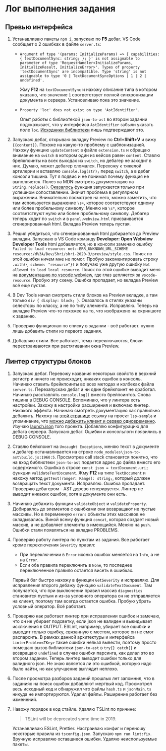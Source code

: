 # Лог выполнения задания

## Превью интерфейса

1. Устанавливаю пакеты `npm i`, запускаю по **F5** дебаг. VS Code сообщает о 2 ошибках в файле `server.ts`:

    - `Argument of type '(params: InitializeParams) => { capabilities: { textDocumentSync: string; }; }' is not assignable to parameter of type 'RequestHandler<InitializeParams, InitializeResult, InitializeError>'. Types of property 'textDocumentSync' are incompatible. Type 'string' is not assignable to type '0 | TextDocumentSyncOptions | 1 | 2 | undefined'.`

        Жму **F12** на `textDocumentSync` и нахожу описание типа в котором указано, что значение `1` соответствует полной синхронизации документа и сервера. Установливаю пока это значение.

    - `Property 'loc' does not exist on type 'AstIdentifier'.`

        Опыт работы с библиотекой `json-to-ast` во втором задании подсказывает, что у интерфейса `AstIdentifier` забыли указать поле `loc`. [Исходники библиотеки](https://github.com/vtrushin/json-to-ast/blob/master/lib/parse.js#L231) лишь подтверждают это.

1. Запускаю дебаг, открываю вкладку Preview по **Ctrl+Shift+V** и вижу `{{content}}`. Похоже на какую-то проблему с шаблонизацией. Нахожу функцию `updateContent` в  файле `extension.ts` и обращаю внимание на `switch` в котором один из кейсов равен `content`. Ставлю брейкпоинты на всех выходах из `switch`, но дебагер не заходит в них. Думаю, может дебагер сломался. Перехожу к тяжелой артилерии и вставляю `console.log(str);` перед `switch`, а в дебаг консоли тишина. Тут я подвис и не понимал почему функция не выполняется. Полез на MDN смотреть документацию на `String.replace()`. [Оказалось](https://developer.mozilla.org/ru/docs/Web/JavaScript/Reference/Global_Objects/String/replace#Specifying_a_function_as_a_parameter) функция запускается только при успешном сопоставлении. Значит проблема в регулярном выражении. Внимательно посмотрев на него, можно заметить, что там используется выражение `\s+`, которое соответствуют одному или более пробельному символу. Меняю на `\s*`, которое соответствуют нулю или более пробельному символу. Дебагер теперь ходит по `switch` и в `panel.webview.html` присваивается сгенерированный html. Вкладка Preview теперь пустая.

1. Решил убедиться, что сгенерированный html добирается до Preview вкладки. Запускаю в VS Code команду **Developer: Open Webview Developer Tools**  html добавляется, но в консоли замечаю ошибку `Failed to load resource: net::ERR_UNKNOWN_URL_SCHEME resource:/d%3A/Dev/Shri/shri-2020-3/preview/style.css`. Поиск по этой ошибки ничем мне не помог. Пробую закоментировать строку `.with({ scheme: "resource"})` и получаю уже другую ошибку `Not allowed to load local resource`. Поиск по этой ошибке выводит меня на [документацию по vscode webview](https://code.visualstudio.com/api/extension-guides/webview#loading-local-content), где глаз цепляется за `vscode-resource`. Пробую эту схему. Ошибка пропадает, но вкладка Preview всё еще пустая.

1. В Dev Tools начал смотреть стили блоков на Preview вкладке, а там только `div { display: block; }`. Оказалось в стилях указаны селекторы по классу, а не по типу элемента. Исправляю. Теперь на вкладке Preview что-то похожее на то, что изображено на скриншоте к заданию.

1. Проверяю функционал по списку в задании - всё работает. нужно лишь добавить стили из первого задания.

1. Добавляю стили. Все работает, темы переключаются, блоки перестраиваются при растягивании окна Preview.

## Линтер структуры блоков

1. Запускаю дебаг. Перевожу названия некоторых свойств в верхний регистр и ничего не происходит, никаких ошибок в консоль. Начинаю ставить брейкпоинты во всех методах и колбеках файла `server.ts`. Перезапускаю дебаг и ни один брейкпоинт не сработал. Начинаю расставлять `console.log()` вместо брейпоинтов. Снова тишина в DEBUG CONSOLE. Вспоминаю, что у линтера есть настройки. Захожу в настройки расширения и включаю линтер. Никакого эффекта. Начинаю смотреть документацию как правильно дебажить. Нахожу на [этой странице](https://code.visualstudio.com/api/language-extensions/language-server-extension-guide) ссылку на проект `lsp-sample` и упоминание, что [можно дебажить клиент и сервер одновременно](https://code.visualstudio.com/api/language-extensions/language-server-extension-guide#debugging-both-client-and-server). Изучаю [launch.json](https://github.com/microsoft/vscode-extension-samples/blob/master/lsp-sample/.vscode/launch.json) того проекта. Добавляю конфигурацию для дебага сервера. Запускаю дебаг. Ошибки и консольлоги появились в DEBUG CONSOLE.

1. Ставлю бейкпоинт на `Uncaught Exceptions`, меняю текст в документе и дебагер останавливается на строке `node_modules\json-to-ast\build.js:1960:5`. Просмотрев call stack становится понятно, что на вход библиотеки `json-to-ast` подается адрес до файла вместо его содержимого. Ошибка в строке `const json = textDocument.uri;` функции `validateTextDocument`. Жму **F12** на типе `TextDocument` и нахожу метод `getText(range?: Range): string;`, который должен возвращать текст документа. Исправляю. Ошибка пропадает. Проверяю дебагером - AST дерево генерируется. Линтер не выводит никаких ошибок, хотя в документе они есть.

1. Начинаю дебажить функции `validateObject` и `validateProperty`. Добираялсь до элементов с ошибками они возвращают не пустые массивы. Но в переменную `errors` объекты этих массивов не складывались. Виной всему функция `concat`, которая создает новый массив, а не добавляет элементы в имеющийся. Меняю на `push`. Ошибки стали появляться на вкладке PROBLEMS.

1. Проверяю работу линтера по пунктам из задания. Все работает кроме переключения `Severity` правил: 
    - При переключении в `Error` иконка ошибок меняется на `Info`, а не на `Error`.
    - Если оба правила переключить в `None`, то последнее переключенное правило остается висеть в ошибках. 

    Первый баг быстро нахожу в функции `GetSeverity` и исправляю. Для исправления второго дебажу функцию `validateTextDocument`. Там получается, что при выключении правил массив `diagnostics` становится пустым и из-за условного оператора он не отправляется на клиент, поэтому там всегда остается ошибка. Пробую убрать условный оператор. Всё работает.

1. Проверяю как работает линтер при исправлении ошибок и замечаю, что он не убирает подсветку, если json не валиден и выкидывает исключения в OUTPUT. ESLint, например, убирает все ошибки и выводит только ошибку, связанную с местом, которое он не смог распарсить. В рамках данной архитектуры и интерфейса `LinterProblem<TKey>` такие ошибки нельзя вывести, поэтому просто помещаю вызов библиотеки `json-to-ast` в `try{} catch{}` и возвращаю `undefined` в случае ошибки парсинга, как делал это во втором задании. Теперь линтер выводит ошибки только для валидного json. Не знаю является ли это ошибкой, которую надо было найти, но как улучшение выглядит неплохо.

1. После просмотра разборов заданий прошлых лет запомнил, что в заданиях на поиск ошибок добавляют мертвый код. Просмотрел весь исходный код и обнаружил что файлы `hash.ts` и `jsonMain.ts` никуда не импортируются. Удалил файлы. Раширение работает без изменений.

1. Навожу порядок в код стайле. Удаляю TSLint по причине:
    > TSLint will be deprecated some time in 2019.

    Устанавливаю ESLint, Prettier. Настраиваю конфиг и переношу некоторые правила из `tsconfig.json`. Запускаю `npm run lint:fix`. Вручную исправляю оставшиеся ошибки. Удаляю неиспользуемые пакеты.
